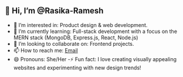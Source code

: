 ## 👋 Hi, I’m @Rasika-Ramesh
- 👀 I’m interested in: Product design & web development.
- 🌱 I’m currently learning: Full-stack development with a focus on the MERN stack (MongoDB, Express.js, React, Node.js)
- 🤝 I’m looking to collaborate on: Frontend projects.
- 📫 How to reach me: [Email](mailto:rasikaramesh1234@gmail.com)
- 😄 Pronouns: She/Her
-⚡ Fun fact: I love creating visually appealing websites and experimenting with new design trends!

<!---
Rasika-Ramesh/Rasika-Ramesh is a ✨ special ✨ repository because its `README.md` (this file) appears on your GitHub profile.
You can click the Preview link to take a look at your changes.
--->

